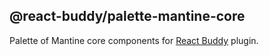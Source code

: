 ## @react-buddy/palette-mantine-core

Palette of Mantine core components for [React Buddy](https://plugins.jetbrains.com/plugin/17467-react-buddy) plugin.